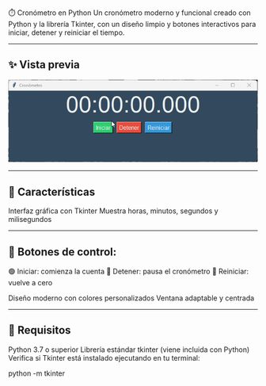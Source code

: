 ⏱️ Cronómetro en Python
Un cronómetro moderno y funcional creado con Python y la librería Tkinter, con un diseño limpio y botones interactivos para iniciar, detener y reiniciar el tiempo.

---

## ✨ Vista previa
![Cronometro Preview](preview.gif)

---

## 🚀 Características

Interfaz gráfica con Tkinter
Muestra horas, minutos, segundos y milisegundos

---

## 🚀 Botones de control:

🟢 Iniciar: comienza la cuenta
🔴 Detener: pausa el cronómetro
🔵 Reiniciar: vuelve a cero

Diseño moderno con colores personalizados
Ventana adaptable y centrada

---

## 🧩 Requisitos
Python 3.7 o superior
Librería estándar tkinter (viene incluida con Python)
Verifica si Tkinter está instalado ejecutando en tu terminal:

python -m tkinter
